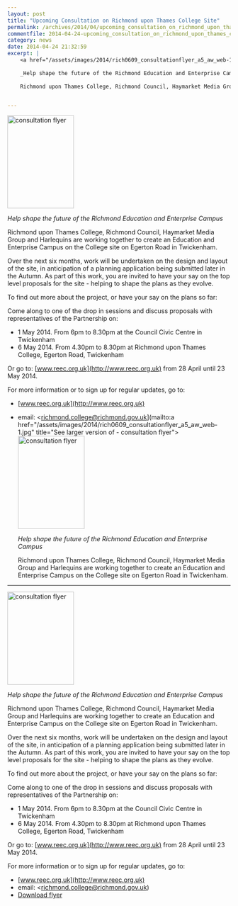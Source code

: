 ```yaml
---
layout: post
title: "Upcoming Consultation on Richmond upon Thames College Site"
permalink: /archives/2014/04/upcoming_consultation_on_richmond_upon_thames_coll.html
commentfile: 2014-04-24-upcoming_consultation_on_richmond_upon_thames_coll
category: news
date: 2014-04-24 21:32:59
excerpt: |
    <a href="/assets/images/2014/rich0609_consultationflyer_a5_aw_web-1.jpg" title="See larger version of - consultation flyer"><img src="/assets/images/2014/rich0609_consultationflyer_a5_aw_web-1_thumb.jpg" width="150" height="210" alt="consultation flyer" class="photo right" /></a>
    
    _Help shape the future of the Richmond Education and Enterprise Campus_
    
    Richmond upon Thames College, Richmond Council, Haymarket Media Group and Harlequins are working together to create an Education and Enterprise Campus on the College site on Egerton Road in Twickenham.
    

---
```


<a href="/assets/images/2014/rich0609_consultationflyer_a5_aw_web-1.jpg" title="See larger version of - consultation flyer"><img src="/assets/images/2014/rich0609_consultationflyer_a5_aw_web-1_thumb.jpg" width="150" height="210" alt="consultation flyer" class="photo right" /></a>

*Help shape the future of the Richmond Education and Enterprise Campus*

Richmond upon Thames College, Richmond Council, Haymarket Media Group and Harlequins are working together to create an Education and Enterprise Campus on the College site on Egerton Road in Twickenham.

Over the next six months, work will be undertaken on the design and layout of the site, in anticipation of a planning application being submitted later in the Autumn. As part of this work, you are invited to have your say on the top level proposals for the site - helping to shape the plans as they evolve.

To find out more about the project, or have your say on the plans so far:

Come along to one of the drop in sessions and discuss proposals with representatives of the Partnership on:

-   1 May 2014. From 6pm to 8.30pm at the Council Civic Centre in Twickenham
-   6 May 2014. From 4.30pm to 8.30pm at Richmond upon Thames College, Egerton Road, Twickenham

Or go to: [www.reec.org.uk](http://www.reec.org.uk) from 28 April until 23 May 2014.

For more information or to sign up for regular updates, go to:

-   [www.reec.org.uk](http://www.reec.org.uk)
-   email: <richmond.college@richmond.gov.uk](mailto:a href="/assets/images/2014/rich0609_consultationflyer_a5_aw_web-1.jpg" title="See larger version of - consultation flyer"><img src="/assets/images/2014/rich0609_consultationflyer_a5_aw_web-1_thumb.jpg" width="150" height="210" alt="consultation flyer" class="photo right" /></a>
    
    _Help shape the future of the Richmond Education and Enterprise Campus_
    
    Richmond upon Thames College, Richmond Council, Haymarket Media Group and Harlequins are working together to create an Education and Enterprise Campus on the College site on Egerton Road in Twickenham.
    

---

<a href="/assets/images/2014/rich0609_consultationflyer_a5_aw_web-1.jpg" title="See larger version of - consultation flyer"><img src="/assets/images/2014/rich0609_consultationflyer_a5_aw_web-1_thumb.jpg" width="150" height="210" alt="consultation flyer" class="photo right" /></a>

*Help shape the future of the Richmond Education and Enterprise Campus*

Richmond upon Thames College, Richmond Council, Haymarket Media Group and Harlequins are working together to create an Education and Enterprise Campus on the College site on Egerton Road in Twickenham.

Over the next six months, work will be undertaken on the design and layout of the site, in anticipation of a planning application being submitted later in the Autumn. As part of this work, you are invited to have your say on the top level proposals for the site - helping to shape the plans as they evolve.

To find out more about the project, or have your say on the plans so far:

Come along to one of the drop in sessions and discuss proposals with representatives of the Partnership on:

-   1 May 2014. From 6pm to 8.30pm at the Council Civic Centre in Twickenham
-   6 May 2014. From 4.30pm to 8.30pm at Richmond upon Thames College, Egerton Road, Twickenham

Or go to: [www.reec.org.uk](http://www.reec.org.uk) from 28 April until 23 May 2014.

For more information or to sign up for regular updates, go to:

-   [www.reec.org.uk](http://www.reec.org.uk)
-   email: <richmond.college@richmond.gov.uk)
-   <a href="/assets/images/2014/rich0609_consultationflyer_a5_aw_web.pdf">Download flyer</a>
